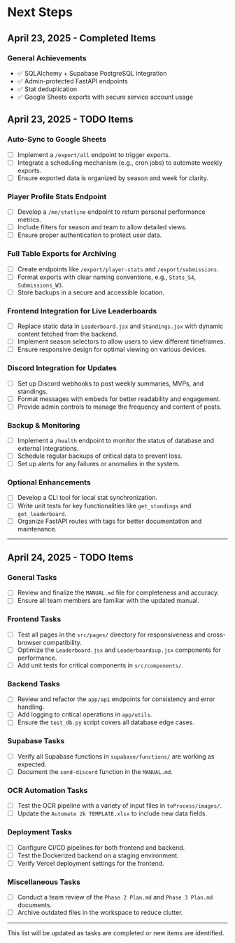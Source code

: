 # Next Steps

## April 23, 2025 - Completed Items

### General Achievements

- ✅ SQLAlchemy + Supabase PostgreSQL integration
- ✅ Admin-protected FastAPI endpoints
- ✅ Stat deduplication
- ✅ Google Sheets exports with secure service account usage

## April 23, 2025 - TODO Items

### Auto-Sync to Google Sheets

- [ ] Implement a `/export/all` endpoint to trigger exports.
- [ ] Integrate a scheduling mechanism (e.g., cron jobs) to automate weekly exports.
- [ ] Ensure exported data is organized by season and week for clarity.

### Player Profile Stats Endpoint

- [ ] Develop a `/me/statline` endpoint to return personal performance metrics.
- [ ] Include filters for season and team to allow detailed views.
- [ ] Ensure proper authentication to protect user data.

### Full Table Exports for Archiving

- [ ] Create endpoints like `/export/player-stats` and `/export/submissions`.
- [ ] Format exports with clear naming conventions, e.g., `Stats_S4`, `Submissions_W3`.
- [ ] Store backups in a secure and accessible location.

### Frontend Integration for Live Leaderboards

- [ ] Replace static data in `Leaderboard.jsx` and `Standings.jsx` with dynamic content fetched from the backend.
- [ ] Implement season selectors to allow users to view different timeframes.
- [ ] Ensure responsive design for optimal viewing on various devices.

### Discord Integration for Updates

- [ ] Set up Discord webhooks to post weekly summaries, MVPs, and standings.
- [ ] Format messages with embeds for better readability and engagement.
- [ ] Provide admin controls to manage the frequency and content of posts.

### Backup & Monitoring

- [ ] Implement a `/health` endpoint to monitor the status of database and external integrations.
- [ ] Schedule regular backups of critical data to prevent loss.
- [ ] Set up alerts for any failures or anomalies in the system.

### Optional Enhancements

- [ ] Develop a CLI tool for local stat synchronization.
- [ ] Write unit tests for key functionalities like `get_standings` and `get_leaderboard`.
- [ ] Organize FastAPI routes with tags for better documentation and maintenance.

---

## April 24, 2025 - TODO Items

### General Tasks

- [ ] Review and finalize the `MANUAL.md` file for completeness and accuracy.
- [ ] Ensure all team members are familiar with the updated manual.

### Frontend Tasks

- [ ] Test all pages in the `src/pages/` directory for responsiveness and cross-browser compatibility.
- [ ] Optimize the `Leaderboard.jsx` and `Leaderboardsup.jsx` components for performance.
- [ ] Add unit tests for critical components in `src/components/`.

### Backend Tasks

- [ ] Review and refactor the `app/api` endpoints for consistency and error handling.
- [ ] Add logging to critical operations in `app/utils`.
- [ ] Ensure the `test_db.py` script covers all database edge cases.

### Supabase Tasks

- [ ] Verify all Supabase functions in `supabase/functions/` are working as expected.
- [ ] Document the `send-discord` function in the `MANUAL.md`.

### OCR Automation Tasks

- [ ] Test the OCR pipeline with a variety of input files in `toProcess/images/`.
- [ ] Update the `Automate 2k TEMPLATE.xlsx` to include new data fields.

### Deployment Tasks

- [ ] Configure CI/CD pipelines for both frontend and backend.
- [ ] Test the Dockerized backend on a staging environment.
- [ ] Verify Vercel deployment settings for the frontend.

### Miscellaneous Tasks

- [ ] Conduct a team review of the `Phase 2 Plan.md` and `Phase 3 Plan.md` documents.
- [ ] Archive outdated files in the workspace to reduce clutter.

---

This list will be updated as tasks are completed or new items are identified.
